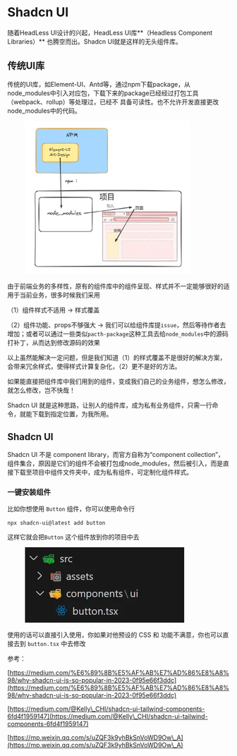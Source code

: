 # Shadcn UI

随着HeadLess UI设计的兴起，HeadLess UI库**（Headless Component Libraries）** 也腾空而出。Shadcn UI就是这样的无头组件库。

## 传统UI库

传统的UI库，如Element-UI、Antd等，通过npm下载package，从node\_modules中引入对应包，下载下来的package已经经过打包工具（webpack、rollup）等处理过，已经不 具备可读性。也不允许开发直接更改node\_modules中的代码。

<figure><img src="../../../.gitbook/assets/image (31).png" alt="" width="375"><figcaption></figcaption></figure>

由于前端业务的多样性，原有的组件库中的组件呈现、样式并不一定能够很好的适用于当前业务，很多时候我们采用

（1）组件样式不适用 -> 样式覆盖

（2）组件功能、props不够强大 ->  我们可以给组件库提`issue`，然后等待作者去增加；或者可以通过一些类似`pacth-package`这种工具去给`node_modules`中的源码打补丁，从而达到修改源码的效果

以上虽然能解决一定问题，但是我们知道（1）的样式覆盖不是很好的解决方案，会带来冗余样式，使得样式计算复杂化，（2）更不是好的方法。

如果能直接把组件库中我们用到的组件，变成我们自己的业务组件，想怎么修改，就怎么修改，岂不快哉！

Shadcn UI 就是这种思路，让别人的组件库，成为私有业务组件，只需一行命令，就能下载到指定位置，为我所用。

## Shadcn UI

Shadcn UI 不是 component library，而官方自称为“component collection”，组件集合，原因是它们的组件不会被打包成node\_modules，然后被引入，而是直接下载至项目中组件文件夹中，成为私有组件，可定制化组件样式。

### 一键安装组件

比如你想使用 `Button` 组件，你可以使用命令行

```
npx shadcn-ui@latest add button
```

这样它就会把`Button` 这个组件放到你的项目中去

<figure><img src="../../../.gitbook/assets/image (32).png" alt=""><figcaption></figcaption></figure>

使用的话可以直接引入使用，你如果对他预设的 CSS 和 功能不满意，你也可以直接去到 `button.tsx` 中去修改



参考：

[https://medium.com/%E6%89%8B%E5%AF%AB%E7%AD%86%E8%A8%98/why-shadcn-ui-is-so-popular-in-2023-0f95e66f3ddc](https://medium.com/%E6%89%8B%E5%AF%AB%E7%AD%86%E8%A8%98/why-shadcn-ui-is-so-popular-in-2023-0f95e66f3ddc)

[https://medium.com/@Kelly\_CHI/shadcn-ui-tailwind-components-6fd4f1959147](https://medium.com/@Kelly\_CHI/shadcn-ui-tailwind-components-6fd4f1959147)

[https://mp.weixin.qq.com/s/uZQF3k9yhBkSnVoWD9Ow\_A](https://mp.weixin.qq.com/s/uZQF3k9yhBkSnVoWD9Ow\_A)
